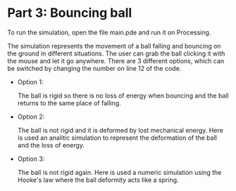 # Part 3: Bouncing ball

To run the simulation, open the file main.pde and run it on Processing.

The simulation represents the movement of a ball falling and bouncing on the ground in different situations. The user can grab the ball clicking it with the mouse and let it go anywhere.
There are 3 different options, which can be switched by changing the number on line 12 of the code.

- Option 1:

    The ball is rigid so there is no loss of energy when bouncing and the ball returns to the same place of falling.
    
- Option 2:

    The ball is not rigid and it is deformed by lost mechanical energy. Here is used an analitic simulation to represent the deformation of the ball and the loss of energy.
    
- Option 3:

    The ball is not rigid again. Here is used a numeric simulation using the Hooke's law where the ball deformity acts like a spring.
